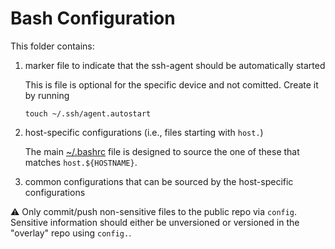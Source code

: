 # Bash Configuration

This folder contains:

1. marker file to indicate that the ssh-agent should be automatically started

    This is file is optional for the specific device and not comitted.  Create it by running

    ```shell
    touch ~/.ssh/agent.autostart
    ```

1. host-specific configurations (i.e., files starting with `host.`)

    The main [~/.bashrc](../.bashrc) file  is designed to source the one of these that matches `host.${HOSTNAME}`.

1. common configurations that can be sourced by the host-specific configurations

⚠ Only commit/push non-sensitive files to the public repo via `config`.  Sensitive information should either be unversioned or versioned in the "overlay" repo using `config.`.
